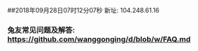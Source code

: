 ##2018年09月28日07时12分07秒 新址: 104.248.61.16
### 兔友常见问题及解答: https://github.com/wanggonging/d/blob/w/FAQ.md
